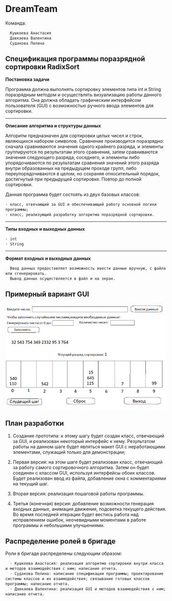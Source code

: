 # DreamTeam
Команда:
      
      Кушкоева Анастасия
      Давкаева Валентина 
      Судакова Полина

## Спецификация программы поразрядной сортировки RadixSort
  
**Постановка задачи**
 
 Программа должна выполнять сортировку элементов типа int и String поразрядным методом и осуществлять визуализацию работы данного алгоритма. Она должна обладать графическим интерфейсом пользователя (GUI) с возможностью ручного ввода элементов для сортировки.
***
**Описание алгоритма и структуры данных**

Алгоритм предназначен для сортировки целых чисел и строк, являющихся набором символов.
Сравнение производится поразрядно: сначала сравниваются значения одного крайнего разряда, и элементы группируются по результатам этого сравнения, затем сравниваются значения следующего разряда, соседнего, и элементы либо упорядочиваются по результатам сравнения значений этого разряда внутри образованных на предыдущем проходе групп, либо переупорядочиваются в целом, но сохраняя относительный порядок, достигнутый при предыдущей сортировке. Повтор до полной сортировки.
  
  Данная программа будет состоять из двух базовых классов:
 
    · класс, отвечающий за GUI и обеспечивающий работу основной логики программы;
    · класс, реализующий разработку алгоритма поразрядной сортировки.
***
**Типы входных и выходных данных**
  
    · int
    · String
***    
**Формат входных и выходных данных**
      
      Ввод данных предоставляет возможность ввести данные вручную, с файла или сгенерировать.
      Вывод данных осуществляется в файл и на экран. 

## Примерный вариант GUI
 ![Иллюстрация к проекту](https://github.com/kaoloq/DreamTeam/blob/master/%D0%BF%D1%80%D0%BE%D1%82%D0%BE%D1%82%D0%B8%D0%BF.png)
 
      
## План разработки

1. Создание прототипа: к этому шагу будет создан класс, отвечающий за GUI, и реализован некоторый интерфейс к нему. Результатом работы на данном шаге будет являться макет GUI с неработающими элементами, служащий только для демонстрации;

2. Первая версия: на этом шаге будет реализован класс, отвечающий за работу самого сортировочного алгоритма. Затем он будет соединен с классом GUI, используя интерфейсы обоих классов. Будет реализован ввод из файла, добавление окна с комментариями на текущий шаг.

3. Вторая версия: реализация пошаговой работы программы.

4. Третья (конечная) версия: добавление возможности генерация входных данных, анимация движения, подсветка текущего действия. Во время последней итерации будет вестись работа над исправлением ошибок, неочевидными моментами в работе программы и небольшими улучшениями.

 ## Распределение ролей в бригаде

Роли в бригаде распределены следующим образом:

      · Кушкоева Анастасия: реализация алгоритма сортировки внутри класса и методов взаимодействия с ним; написание отчета.
      · Судакова Полина: написание спецификации программы; проектирование системы классов и их взаимодействия; связывание готовых классов программы; написание отчета.
      · Давкаева Валентина: реализация GUI и методов взаимодействия с ним; написание отчета.
  
